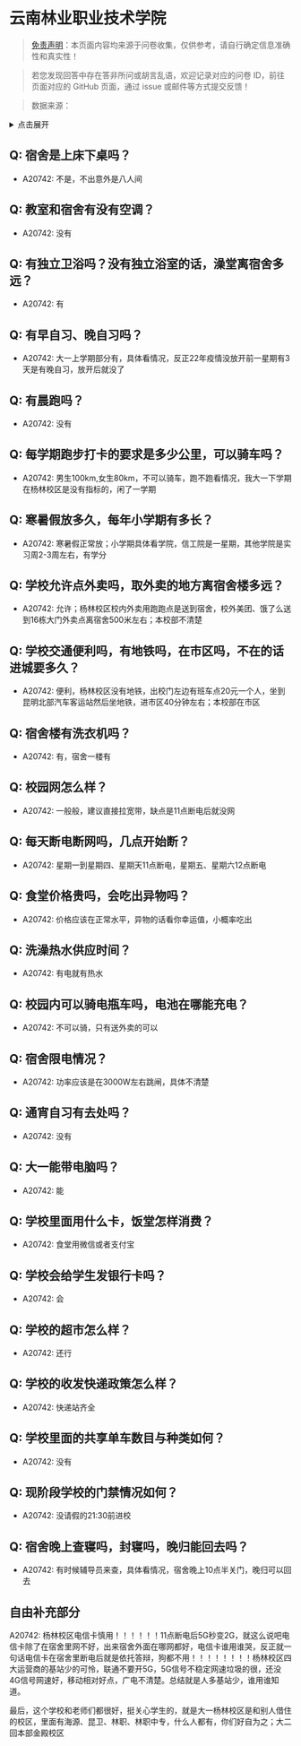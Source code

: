 # 云南林业职业技术学院

> [免责声明](https://colleges.chat/#_3)：本页面内容均来源于问卷收集，仅供参考，请自行确定信息准确性和真实性！

> 若您发现回答中存在答非所问或胡言乱语，欢迎记录对应的问卷 ID，前往页面对应的 GitHub 页面，通过 issue 或邮件等方式提交反馈！

> 数据来源：

<details><summary>点击展开</summary>
<ul>
<li>A20742: 2911765946@qq.com (2023 年 07 月)</li>
</ul>
</details>

## Q: 宿舍是上床下桌吗？

- A20742: 不是，不出意外是八人间

## Q: 教室和宿舍有没有空调？

- A20742: 没有

## Q: 有独立卫浴吗？没有独立浴室的话，澡堂离宿舍多远？

- A20742: 有

## Q: 有早自习、晚自习吗？

- A20742: 大一上学期部分有，具体看情况，反正22年疫情没放开前一星期有3天是有晚自习，放开后就没了

## Q: 有晨跑吗？

- A20742: 没有

## Q: 每学期跑步打卡的要求是多少公里，可以骑车吗？

- A20742: 男生100km,女生80km，不可以骑车，跑不跑看情况，我大一下学期在杨林校区是没有指标的，闲了一学期

## Q: 寒暑假放多久，每年小学期有多长？

- A20742: 寒暑假正常放；小学期具体看学院，信工院是一星期，其他学院是实习周2-3周左右，有学分

## Q: 学校允许点外卖吗，取外卖的地方离宿舍楼多远？

- A20742: 允许；杨林校区校内外卖用跑跑点是送到宿舍，校外美团、饿了么送到16栋大门外卖点离宿舍500米左右；本校部不清楚

## Q: 学校交通便利吗，有地铁吗，在市区吗，不在的话进城要多久？

- A20742: 便利，杨林校区没有地铁，出校门左边有班车点20元一个人，坐到昆明北部汽车客运站然后坐地铁，进市区40分钟左右；本校部在市区

## Q: 宿舍楼有洗衣机吗？

- A20742: 有，宿舍一楼有

## Q: 校园网怎么样？

- A20742: 一般般，建议直接拉宽带，缺点是11点断电后就没网

## Q: 每天断电断网吗，几点开始断？

- A20742: 星期一到星期四、星期天11点断电，星期五、星期六12点断电

## Q: 食堂价格贵吗，会吃出异物吗？

- A20742: 价格应该在正常水平，异物的话看你幸运值，小概率吃出

## Q: 洗澡热水供应时间？

- A20742: 有电就有热水

## Q: 校园内可以骑电瓶车吗，电池在哪能充电？

- A20742: 不可以骑，只有送外卖的可以

## Q: 宿舍限电情况？

- A20742: 功率应该是在3000W左右跳闸，具体不清楚

## Q: 通宵自习有去处吗？

- A20742: 没有

## Q: 大一能带电脑吗？

- A20742: 能

## Q: 学校里面用什么卡，饭堂怎样消费？

- A20742: 食堂用微信或者支付宝

## Q: 学校会给学生发银行卡吗？

- A20742: 会

## Q: 学校的超市怎么样？

- A20742: 还行

## Q: 学校的收发快递政策怎么样？

- A20742: 快递站齐全

## Q: 学校里面的共享单车数目与种类如何？

- A20742: 没有

## Q: 现阶段学校的门禁情况如何？

- A20742: 没请假的21:30前进校

## Q: 宿舍晚上查寝吗，封寝吗，晚归能回去吗？

- A20742: 有时候辅导员来查，具体看情况，宿舍晚上10点半关门，晚归可以回去

## 自由补充部分

A20742: 杨林校区电信卡慎用！！！！！！11点断电后5G秒变2G，就这么说吧电信卡除了在宿舍里网不好，出来宿舍外面在哪网都好，电信卡谁用谁哭，反正就一句话电信卡在宿舍里断电后就是依托答辩，狗都不用！！！！！！！！杨林校区四大运营商的基站少的可怜，联通不要开5G，5G信号不稳定网速垃圾的很，还没4G信号网速好，移动相对好点，广电不清楚。总结就是人多基站少，谁用谁知道。

最后，这个学校和老师们都很好，挺关心学生的，就是大一杨林校区是和别人借住的校区，里面有海源、昆卫、林职、林职中专，什么人都有，你们好自为之；大二回本部金殿校区